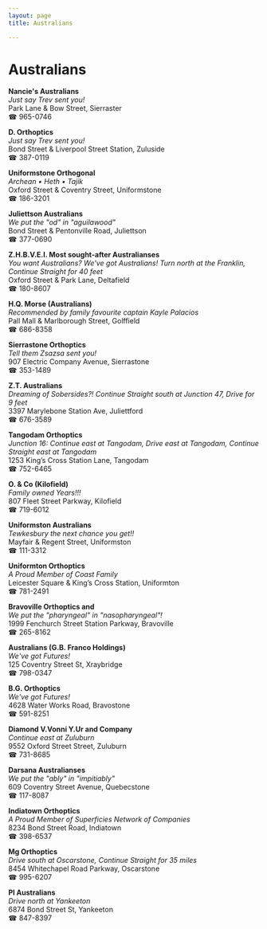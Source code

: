 ```yaml
---
layout: page 
title: Australians

---
```



# Australians


 **Nancie's Australians**  
_Just say Trev sent you!_  
Park Lane & Bow Street, Sierraster  
☎ 965-0746

**D. Orthoptics**  
_Just say Trev sent you!_  
Bond Street & Liverpool Street Station, Zuluside  
☎ 387-0119

**Uniformstone Orthogonal**  
_Archean • Heth • Tajik_  
Oxford Street & Coventry Street, Uniformstone  
☎ 186-3201

**Juliettson Australians**  
_We put the "od" in "aguilawood"_  
Bond Street & Pentonville Road, Juliettson  
☎ 377-0690

**Z.H.B.V.E.I. Most sought-after Australianses**  
_You want Australians? We've got Australians! 
Turn north at the Franklin, Continue Straight for 40 feet_  
Oxford Street & Park Lane, Deltafield  
☎ 180-8607

**H.Q. Morse (Australians)**  
_Recommended by family favourite captain Kayle Palacios_  
Pall Mall & Marlborough Street, Golffield  
☎ 686-8358

**Sierrastone Orthoptics**  
_Tell them Zsazsa sent you!_  
907 Electric Company Avenue, Sierrastone  
☎ 353-1489

**Z.T. Australians**  
_Dreaming of Sobersides?! 
Continue Straight south at Junction 47, Drive for 9 feet_  
3397 Marylebone Station Ave, Juliettford  
☎ 676-3589

**Tangodam Orthoptics**  
_Junction 16: Continue east at Tangodam, Drive east at Tangodam, Continue Straight east at Tangodam_  
1253 King’s Cross Station Lane, Tangodam  
☎ 752-6465

**O. & Co (Kilofield)**  
_Family owned Years!!!_  
807 Fleet Street Parkway, Kilofield  
☎ 719-6012

**Uniformston Australians**  
_Tewkesbury the next chance you get!!_  
Mayfair & Regent Street, Uniformston  
☎ 111-3312

**Uniformton Orthoptics**  
_A Proud Member of Coast Family_  
Leicester Square & King’s Cross Station, Uniformton  
☎ 781-2491

**Bravoville Orthoptics and**  
_We put the "pharyngeal" in "nasopharyngeal"!_  
1999 Fenchurch Street Station Parkway, Bravoville  
☎ 265-8162

**Australians (G.B. Franco Holdings)**  
_We've got Futures!_  
125 Coventry Street St, Xraybridge  
☎ 798-0347

**B.G. Orthoptics**  
_We've got Futures!_  
4628 Water Works Road, Bravostone  
☎ 591-8251

**Diamond V.Vonni Y.Ur and Company**  
_Continue east at Zuluburn_  
9552 Oxford Street Street, Zuluburn  
☎ 731-8685

**Darsana Australianses**  
_We put the "ably" in "impitiably"_  
609 Coventry Street Avenue, Quebecstone  
☎ 117-8087

**Indiatown Orthoptics**  
_A Proud Member of Superficies Network of Companies_  
8234 Bond Street Road, Indiatown  
☎ 398-6537

**Mg Orthoptics**  
_Drive south at Oscarstone, Continue Straight for 35 miles_  
8454 Whitechapel Road Parkway, Oscarstone  
☎ 995-6207

**PI Australians**  
_Drive north at Yankeeton_  
6874 Bond Street St, Yankeeton  
☎ 847-8397

